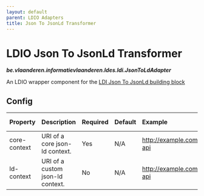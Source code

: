 ```yaml
---
layout: default
parent: LDIO Adapters
title: Json To JsonLd Transformer
---
```


# LDIO Json To JsonLd Transformer
***be.vlaanderen.informatievlaanderen.ldes.ldi.JsonToLdAdapter***

An LDIO wrapper component for the [LDI Json To JsonLd building block](../../core/ldi-adapters/json-to-json-ld)

## Config

| Property     | Description                      | Required | Default | Example                   | Supported values    |
|:-------------|:---------------------------------|:---------|:--------|:--------------------------|:--------------------|
| core-context | URI of a core json-ld context.   | Yes      | N/A     | http://example.com/my-api | HTTP and HTTPS urls |
| ld-context   | URI of a custom json-ld context. | No       | N/A     | http://example.com/my-api | HTTP and HTTPS urls |